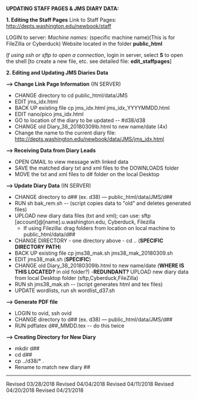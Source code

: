 **UPDATING STAFF PAGES & JMS DIARY DATA:**

**1. Editing the Staff Pages**
Link to Staff Pages: http://depts.washington.edu/newbook/staff

LOGIN to server:
*Machine names:*  (specific machine name)(This is for FileZilla or Cyberduck)
Website located in the folder **public_html**

*If using ssh or sftp to open a connection*, login in server, select **S** to open the shell
[to create a new file, etc. see detailed file: **edit_staffpages**]

**2. Editing and Updating JMS Diaries Data**

**--> Change Link Page Information**
(IN SERVER)
- CHANGE directory to cd public_html/data/JMS
- EDIT jms_idx.html
- BACK UP existing file cp jms_idx.html jms_idx_YYYYMMDD.html
- EDIT nano/pico jms_idx.html
- GO to location of the diary to be updated -- #d38/d38
- CHANGE old Diary_38_20180309lb.html to new name/date (4x)
- Change the name to the current diary file: http://depts.washington.edu/newbook/data/JMS/jms_idx.html

**--> Receiving Data from Diary Leads**
- OPEN GMAIL to view message with linked data
- SAVE the matched diary txt and xml files to the DOWNLOADS folder
- MOVE the txt and xml files to d# folder on the local Desktop


**--> Update Diary Data**
(IN SERVER)
- CHANGE directory to d## (ex. d38) — public_html/data/JMS/d##
- RUN sh bak_rem.sh -- (script copies data to "old" and deletes generated files)
- UPLOAD new diary data files (txt and xml); can use: sftp [account]@[name].u.washington.edu, Cyberduck, Filezilla
  - If using Filezilla: drag folders from location on local machine to public_html/data/d##
- CHANGE DIRECTORY - one directory above - cd .. (**SPECIFIC DIRECTORY PATH**)
- BACK UP existing file cp jms38_mak.sh jms38_mak_20180309.sh
- EDIT jms38_mak.sh (**SPECIFIC**)
- CHANGE old Diary_38_20180309lb.html to new name/date (**WHERE IS THIS LOCATED?** in old folder?)
-**REDUNDANT?** UPLOAD new diary data from local Desktop folder (sftp,Cyberduck,FileZilla)
- RUN sh jms38_mak.sh -- (script generates html and tex files)
- UPDATE wordlists, run sh wordlist_d37.sh


**--> Generate PDF file**
- LOGIN to ovid, ssh ovid
- CHANGE directory to d## (ex. d38) — public_html/data/JMS/d##
- RUN pdflatex d##_MMDD.tex -- do this twice

**--> Creating Directory for New Diary**

- mkdir d##
- cd d##
- cp ../d38/* .
- Rename to match new diary ##


--------------------------------------------------------------------------------------------
Revised 03/28/2018
Revised 04/04/2018
Revised 04/11/2018
Revised 04/20/2018
Revised 04/21/2018
